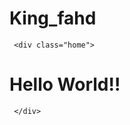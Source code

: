 # King_fahd


<!DOCTYPE HTML>
<html lang="en">
   <head>

   </head>
   <body>
     
     <div class="home"> 

<h1> Hello World!!</h1>

     </div>
<script type="text/javascript" id="zsiqchat">var $zoho=$zoho || {};$zoho.salesiq = $zoho.salesiq || {widgetcode: "69e26fd76bccd0b1f6a945fe02094041", values:{},ready:function(){}};var d=document;s=d.createElement("script");s.type="text/javascript";s.id="zsiqscript";s.defer=true;s.src="https://salesiq.zoho.com/widget";t=d.getElementsByTagName("script")[0];t.parentNode.insertBefore(s,t);</script>




   </body>
</html>
